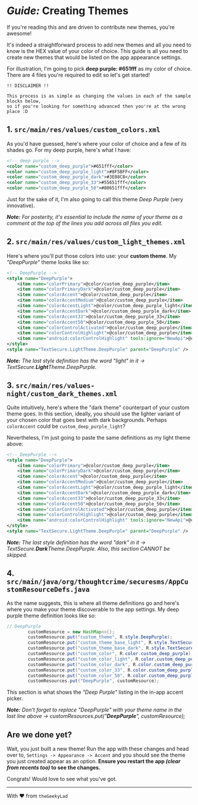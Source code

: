 # _Guide:_ Creating Themes

If you're reading this and are driven to contribute new themes, you're awesome!

It's indeed a straightforward process to add new themes and all you need to know is the HEX value of your color of choice. This guide is all you need to create new themes that would be listed on the app appearance settings.

For illustration, I'm going to pick **deep purple: #651fff** as my color of choice. There are 4 files you're required to edit so let's get started!

```
!! DISCLAIMER !!

This process is as simple as changing the values in each of the sample blocks below,
so if you're looking for something advanced then you're at the wrong place :D
```

## 1. `src/main/res/values/custom_colors.xml`

As you'd have guessed, here's where your color of choice and a few of its shades go. For my deep purple, here's what I have:

```XML
<!-- deep purple -->
<color name="custom_deep_purple">#651fff</color>
<color name="custom_deep_purple_light">#8F5BFF</color>
<color name="custom_deep_purple_dark">#3E08C8</color>
<color name="custom_deep_purple_33">#55651fff</color>
<color name="custom_deep_purple_50">#80651fff</color>
```

Just for the sake of it, I'm also going to call this theme _Deep Purple_ (very innovative).

_**Note:** For posterity, it's essential to include the name of your theme as a comment at the top of the lines you add across all files you edit._

## 2. `src/main/res/values/custom_light_themes.xml`

Here's where you'll put those colors into use: your **custom theme**. My _"DeepPurple"_ theme looks like so:

```XML
<!-- DeepPurple -->
<style name="DeepPurple">
    <item name="colorPrimary">@color/custom_deep_purple</item>
    <item name="colorPrimaryDark">@color/custom_deep_purple</item>
    <item name="colorAccent">@color/custom_deep_purple</item>
    <item name="colorAccentMedium">@color/custom_deep_purple</item>
    <item name="colorAccentLight">@color/custom_deep_purple_light</item>
    <item name="colorAccentDark">@color/custom_deep_purple_dark</item>
    <item name="colorAccent33">@color/custom_deep_purple_33</item>
    <item name="colorAccent50">@color/custom_deep_purple_50</item>
    <item name="colorControlActivated">@color/custom_deep_purple</item>
    <item name="colorControlHighlight">@color/custom_deep_purple</item>
    <item name="android:colorControlHighlight" tools:ignore="NewApi">@color/custom_deep_purple</item>
</style>
<style name="TextSecure.LightTheme.DeepPurple" parent="DeepPurple" />
```

_**Note:** The last style definition has the word "light" in it -> TextSecure.**Light**Theme.DeepPurple._

## 3. `src/main/res/values-night/custom_dark_themes.xml`

Quite intuitively, here's where the "dark theme" counterpart of your custom theme goes. In this section, ideally, you should use the lighter variant of your chosen color that goes best with dark backgrounds. Perhaps `colorAccent` could be `custom_deep_purple_light`? 

Nevertheless, I'm just going to paste the same definitions as my light theme above:

```XML
<!-- DeepPurple -->
<style name="DeepPurple">
    <item name="colorPrimary">@color/custom_deep_purple</item>
    <item name="colorPrimaryDark">@color/custom_deep_purple</item>
    <item name="colorAccent">@color/custom_deep_purple</item>
    <item name="colorAccentMedium">@color/custom_deep_purple</item>
    <item name="colorAccentLight">@color/custom_deep_purple_light</item>
    <item name="colorAccentDark">@color/custom_deep_purple_dark</item>
    <item name="colorAccent33">@color/custom_deep_purple_33</item>
    <item name="colorAccent50">@color/custom_deep_purple_50</item>
    <item name="colorControlActivated">@color/custom_deep_purple</item>
    <item name="colorControlHighlight">@color/custom_deep_purple</item>
    <item name="android:colorControlHighlight" tools:ignore="NewApi">@color/custom_deep_purple</item>
</style>
<style name="TextSecure.LightTheme.DeepPurple" parent="DeepPurple" />
```

_**Note:** The last style definition has the word "dark" in it -> TextSecure.**Dark**Theme.DeepPurple. Also, this section CANNOT be skipped._

## 4. `src/main/java/org/thoughtcrime/securesms/AppCustomResourceDefs.java`

As the name suggests, this is where all theme definitions go and here's where you make your theme discoverable to the app settings. My deep purple theme definition looks like so:

```Java
// DeepPurple
        customResource = new HashMap<>();
        customResource.put("custom_theme", R.style.DeepPurple);
        customResource.put("custom_theme_base_light", R.style.TextSecure_LightTheme_DeepPurple);
        customResource.put("custom_theme_base_dark", R.style.TextSecure_DarkTheme_DeepPurple);
        customResource.put("custom_color", R.color.custom_deep_purple);
        customResource.put("custom_color_light", R.color.custom_deep_purple_light);
        customResource.put("custom_color_dark", R.color.custom_deep_purple_dark);
        customResource.put("custom_color_33", R.color.custom_deep_purple_33);
        customResource.put("custom_color_50", R.color.custom_deep_purple_50);
        customResources.put("DeepPurple", customResource);
```

This section is what shows the _"Deep Purple"_ listing in the in-app accent picker.

_**Note:** Don't forget to replace "DeepPurple" with your theme name in the last line above -> customResources.put("**DeepPurple**", customResource);_

## Are we done yet?

Wait, you just built a new theme! Run the app with these changes and head over to, `Settings -> Appearance -> Accent` and you should see the theme you just created appear as an option. **Ensure you restart the app _(clear from recents too)_ to see the changes.**

Congrats! Would love to see what you've got.

---

With :heart: from `theGeekyLad`